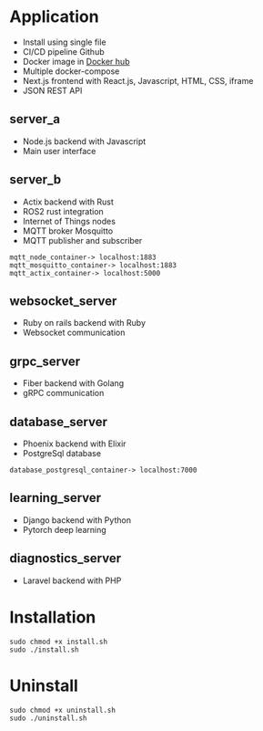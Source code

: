 # Application
- Install using single file 
- CI/CD pipeline Github
- Docker image in [Docker hub](https://hub.docker.com/repositories/lp02781)
- Multiple docker-compose
- Next.js frontend with React.js, Javascript, HTML, CSS, iframe
- JSON REST API

## server_a
- Node.js backend with Javascript
- Main user interface

## server_b
- Actix backend with Rust
- ROS2 rust integration
- Internet of Things nodes 
- MQTT broker Mosquitto
- MQTT publisher and subscriber 
```
mqtt_node_container-> localhost:1883
mqtt_mosquitto_container-> localhost:1883
mqtt_actix_container-> localhost:5000
```

## websocket_server
- Ruby on rails backend with Ruby
- Websocket communication

## grpc_server
- Fiber backend with Golang 
- gRPC communication

## database_server
- Phoenix backend with Elixir
- PostgreSql database
```
database_postgresql_container-> localhost:7000
```

## learning_server
- Django backend with Python
- Pytorch deep learning

## diagnostics_server
- Laravel backend with PHP

# Installation
```
sudo chmod +x install.sh
sudo ./install.sh
```

# Uninstall
```
sudo chmod +x uninstall.sh
sudo ./uninstall.sh
```

